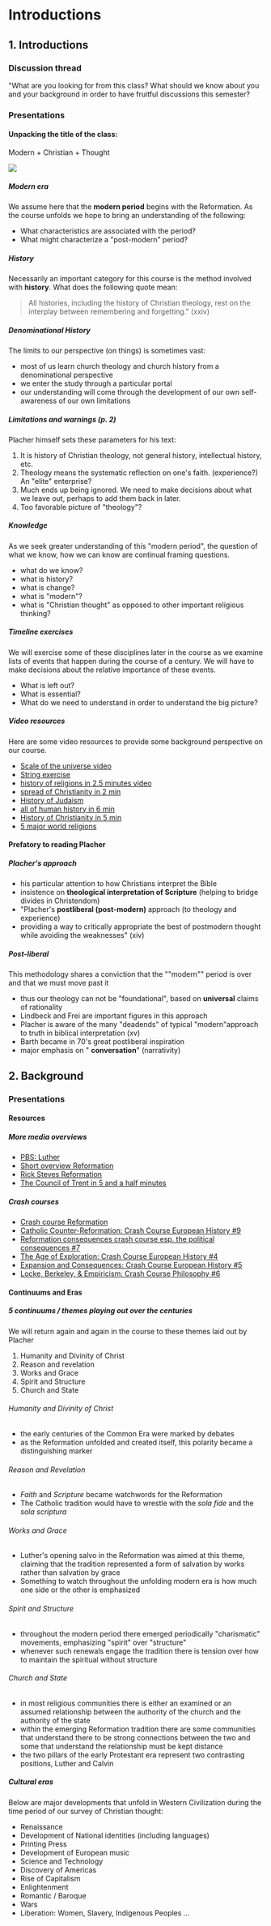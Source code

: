 # Introductions

## 1. Introductions

### Discussion thread

 "What are you looking for from this class? What should we know about you and your background in order to have fruitful discussions this semester?

### Presentations ###

#### Unpacking the title of the class: ####

Modern + Christian + Thought

![](../img/Peanuts-2Bsnoopy-2Band-2Bsound-2Btheology-2Bflood.jpg)

##### Modern era #####

We assume here that the **modern period** begins with the
Reformation. As the course unfolds we hope to bring an understanding of the following:

- What characteristics are associated with the period?
- What might characterize a \"post-modern\" period?

##### History #####

Necessarily an important category for this course is the method involved with **history**. What does the following quote mean:

> All histories, including the history of Christian theology, rest on
> the interplay between remembering and forgetting.\" (xxiv)

##### Denominational History #####

The limits to our perspective (on things) is sometimes vast:

- most of us learn church theology and church history from a denominational perspective
- we enter the study through a particular portal
- our understanding will come through the development of our own self-awareness of our own limitations

##### Limitations and warnings (p. 2) #####

Placher himself sets these parameters for his text:

1. It is history of Christian theology, not general history,
   intellectual history, etc.
2. Theology means the systematic reflection on one\'s faith.
   (experience?) An \"elite\" enterprise?
3. Much ends up being ignored. We need to make decisions about what we leave out, perhaps to add them back in later.
4. Too favorable picture of \"theology\"?

##### Knowledge #####

As we seek greater understanding of this "modern period", the question of what we know, how we can know are continual framing questions.

* what do we know?
* what is history?
* what is change?
* what is "modern"?
* what is "Christian thought" as opposed to other important religious thinking?

##### Timeline exercises #####

We will exercise some of these disciplines later in the course as we examine lists of events that happen during the course of a century. We will have to make decisions about the relative importance of these events.

- What is left out?
- What is essential?
- What do we need to understand in order to understand the big picture?

##### Video resources #####

Here are some video resources to provide some background perspective on our course.

- [Scale of the universe video](https://www.htwins.net/scale2/)
- [String exercise](https://prezi.com/2ocnrs77kd6f/rope-yarn-history-of-the-world-update-2014/?present=1)
- [history of religions in 2.5 minutes video](https://youtu.be/AvFl6UBZLv4)
- [spread of Christianity in 2 min](https://youtu.be/BJ0dZhHccfU)
- [History of Judaism](https://youtu.be/2sOzmBAaCHA)
- [all of human history in 6 min](https://youtu.be/n0I3ap335hM)
- [History of Christianity in 5 min](https://youtu.be/3e9ipBX2gR0)
- [5 major world religions](https://youtu.be/m6dCxo7t_aE)

#### Prefatory to reading Placher ####

##### Placher's approach  #####

- his particular attention to how Christians interpret the Bible
- insistence on **theological interpretation of Scripture** (helping to bridge divides in Christendom)
- "Placher's **postliberal (post-modern)** approach (to theology and experience) 
- providing a way to critically appropriate the best of postmodern thought while avoiding the weaknesses" (xiv)

##### Post-liberal #####

This methodology shares a conviction that the ""modern"" period is over and that we must move past it

* thus our theology can not be "foundational",  based on **universal** claims of rationality
* Lindbeck and Frei are important figures in this approach
* Placher is aware of  the many "deadends" of typical "modern"approach to truth in biblical interpretation (xv)
* Barth became in 70's great postliberal inspiration
* major emphasis on " **conversation**" (narrativity)

## 2. Background

### Presentations ###

#### Resources  ####

##### More media overviews #####

- [PBS: Luther](https://youtu.be/fp77mcJKsIk)
- [Short overview Reformation](https://youtu.be/IATyzSAjC1w)
- [Rick Steves Reformation](https://youtu.be/CXK9NNp1yk4)
- [The Council of Trent in 5 and a half minutes](https://youtu.be/qwT35DULwLg)

##### Crash courses #####

* [Crash course Reformation](https://youtu.be/0eO0pPrGi6o)
* [Catholic Counter-Reformation: Crash Course European History #9](https://youtu.be/xy_M4pDjafo)
* [Reformation consequences crash course esp. the political consequences #7](https://youtu.be/PbBDP1Elbbg)
* [The Age of Exploration: Crash Course European History #4](https://youtu.be/wOclF9eP5uM)
* [Expansion and Consequences: Crash Course European History #5](https://youtu.be/AcphphFoijY)
* [Locke, Berkeley, & Empiricism: Crash Course Philosophy #6](https://youtu.be/5C-s4JrymKM)

#### Continuums and Eras ####

##### 5 continuums / themes playing out over the centuries #####

We will return again and again in the course to these themes laid out by Placher

1. Humanity and Divinity of Christ
2. Reason and revelation
3. Works and Grace
4. Spirit and Structure
5. Church and State

###### Humanity and Divinity of Christ

- the early centuries of the Common Era were marked by debates 
- as the Reformation unfolded and created itself, this polarity became a distinguishing marker

###### Reason and Revelation

- *Faith* and *Scripture* became watchwords for the Reformation
- The Catholic tradition would have to wrestle with the *sola fide* and the *sola scriptura*

###### Works and Grace

- Luther's opening salvo in the Reformation was aimed at this theme, claiming that the tradition represented a form of salvation by works rather than salvation by grace
- Something to watch throughout the unfolding modern era is how much one side or the other is emphasized
###### Spirit and Structure

- throughout the modern period there  emerged periodically "charismatic" movements, emphasizing "spirit" over "structure"
- whenever such renewals engage the tradition there is tension over how to maintain the spiritual without structure
###### Church and State

- in most religious communities there is either an examined or an assumed relationship between the authority of the church and the authority of the state
- within the emerging Reformation tradition there are some communities that understand there to be strong connections between the two and some that understand the relationship must be kept distance
- the two pillars of the early Protestant era represent two contrasting positions, Luther and Calvin
##### Cultural eras #####

Below are major developments that unfold in Western Civilization during the time period of our survey of Christian thought: 

- Renaissance
- Development of National identities (including languages)
- Printing Press
- Development of European music
- Science and Technology
- Discovery of Americas
- Rise of Capitalism
- Enlightenment
- Romantic / Baroque
- Wars
- Liberation: Women, Slavery, Indigenous Peoples ...
